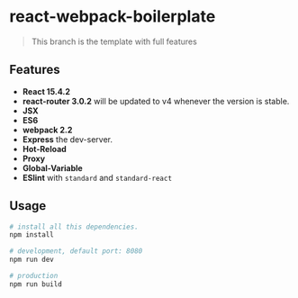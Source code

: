 # react-webpack-boilerplate

> This branch is the template with full features

## Features

- **React 15.4.2**
- **react-router 3.0.2** will be updated to v4 whenever the version is stable.
- **JSX**
- **ES6**
- **webpack 2.2**
- **Express** the dev-server.
- **Hot-Reload**
- **Proxy**
- **Global-Variable**
- **ESlint** with `standard` and `standard-react`

## Usage

```bash
# install all this dependencies.
npm install

# development, default port: 8080
npm run dev

# production
npm run build
```
